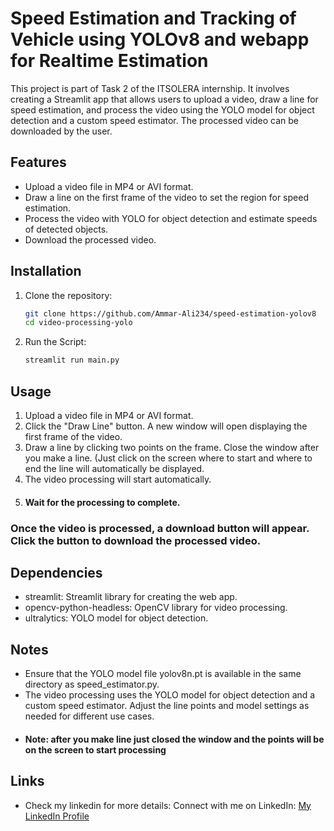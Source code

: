 # Speed Estimation and Tracking of Vehicle using YOLOv8 and webapp for Realtime Estimation

This project is part of Task 2 of the ITSOLERA internship. It involves creating a Streamlit app that allows users to upload a video, draw a line for speed estimation, and process the video using the YOLO model for object detection and a custom speed estimator. The processed video can be downloaded by the user.

## Features

- Upload a video file in MP4 or AVI format.
- Draw a line on the first frame of the video to set the region for speed estimation.
- Process the video with YOLO for object detection and estimate speeds of detected objects.
- Download the processed video.

## Installation

1. Clone the repository:

   ```sh
   git clone https://github.com/Ammar-Ali234/speed-estimation-yolov8
   cd video-processing-yolo
2. Run the Script:
    ```sh
   streamlit run main.py
## Usage
1. Upload a video file in MP4 or AVI format.
2. Click the "Draw Line" button. A new window will open displaying the first frame of the video.
3. Draw a line by clicking two points on the frame. Close the window after you make a line. (Just click on the screen where to start and where to end the line will automatically be displayed.
4. The video processing will start automatically.
5. #### Wait for the processing to complete.

### Once the video is processed, a download button will appear. Click the button to download the processed video.

## Dependencies
- streamlit: Streamlit library for creating the web app.
- opencv-python-headless: OpenCV library for video processing.
- ultralytics: YOLO model for object detection.

## Notes
- Ensure that the YOLO model file yolov8n.pt is available in the same directory as speed_estimator.py.
- The video processing uses the YOLO model for object detection and a custom speed estimator. Adjust the line points and model settings as needed for different use cases.
-  #### Note: after you make line just closed the window and the points will be on the screen to start processing

## Links
- Check my linkedin for more details:
  Connect with me on LinkedIn: [My LinkedIn Profile](www.linkedin.com/in/mammarali)
